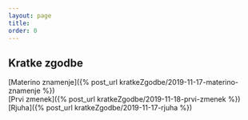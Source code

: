 ```yaml
---
layout: page
title:
order: 0
---
```

[//]: <>
## Kratke zgodbe
[Materino znamenje]({% post_url kratkeZgodbe/2019-11-17-materino-znamenje %}) <br/>
[Prvi zmenek]({% post_url kratkeZgodbe/2019-11-18-prvi-zmenek %}) <br/>
[Rjuha]({% post_url kratkeZgodbe/2019-11-17-rjuha %}) <br/>
